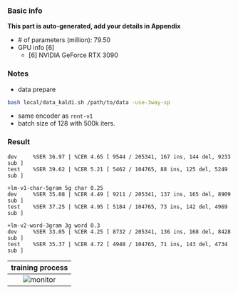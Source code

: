 ### Basic info

**This part is auto-generated, add your details in Appendix**

* \# of parameters (million): 79.50
* GPU info \[6\]
  * \[6\] NVIDIA GeForce RTX 3090

### Notes

* data prepare

```bash
bash local/data_kaldi.sh /path/to/data -use-3way-sp
```

* same encoder as `rnnt-v1`
* batch size of 128 with 500k iters.

### Result
```
dev     %SER 36.97 | %CER 4.65 [ 9544 / 205341, 167 ins, 144 del, 9233 sub ]
test    %SER 39.62 | %CER 5.21 [ 5462 / 104765, 88 ins, 125 del, 5249 sub ]

+lm-v1-char-5gram 5g char 0.25
dev     %SER 35.08 | %CER 4.49 [ 9211 / 205341, 137 ins, 165 del, 8909 sub ]
test    %SER 37.25 | %CER 4.95 [ 5184 / 104765, 73 ins, 142 del, 4969 sub ]

+lm-v2-word-3gram 3g word 0.3
dev     %SER 33.05 | %CER 4.25 [ 8732 / 205341, 136 ins, 168 del, 8428 sub ]
test    %SER 35.37 | %CER 4.72 [ 4948 / 104765, 71 ins, 143 del, 4734 sub ]
```

|     training process    |
|:-----------------------:|
|![monitor](./monitor.png)|
